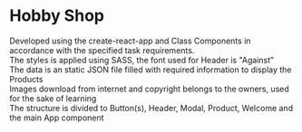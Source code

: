 # Hobby Shop

Developed using the create-react-app and Class Components in accordance with the specified task requirements. <br/>
The styles is applied using SASS, the font used for Header is "Against"  <br/>
The data is an static JSON file filled with required information to display the Products <br/>
Images download from internet and copyright belongs to the owners, used for the sake of learning  <br/>
The structure is divided to Button(s), Header, Modal, Product, Welcome and the main App component  <br/>
